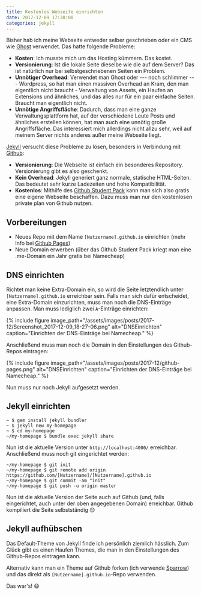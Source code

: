 ```yaml
---
title: Kostenlos Webseite einrichten
date: 2017-12-09 17:30:00
categories: jekyll
---
```


Bisher hab ich meine Webseite entweder selber geschrieben oder ein CMS wie [Ghost](https://ghost.org/) verwendet. Das hatte folgende Probleme:

- **Kosten**: Ich musste mich um das Hosting kümmern. Das kostet.
- **Versionierung**: Ist die lokale Seite dieselbe wie die auf dem Server? Das ist natürlich nur bei selbstgeschriebenen Seiten ein Problem.
- **Unnötiger Overhead**: Verwendet man Ghost oder --- noch schlimmer --- Wordpress, so hat man einen massiven Overhead an Kram, den man eigentlich nicht braucht - Verwaltung von Assets, ein Haufen an Extensions und ähnliches, und das alles nur für ein paar einfache Seiten. Braucht man eigentlich nicht.
- **Unnötige Angriffsfläche**: Dadurch, dass man eine ganze Verwaltungsplattform hat, auf der verschiedene Leute Posts und ähnliches erstellen können, hat man auch eine unnötig große Angriffsfläche. Das interessiert mich allerdings nicht allzu sehr, weil auf meinem Server nichts anderes außer meine Webseite liegt.

[Jekyll](https://jekyllrb.com/) versucht diese Probleme zu lösen, besonders in Verbindung mit [Github](https://github.com/):

- **Versionierung**: Die Webseite ist einfach ein besonderes Repository. Versionierung gibt es also geschenkt.
- **Kein Overhead**: Jekyll generiert ganz normale, statische HTML-Seiten. Das bedeutet sehr kurze Ladezeiten und hohe Kompatibilität.
- **Kostenlos**: Mithilfe des [Github Student Pack](https://education.github.com/pack) kann man sich also gratis eine eigene Webseite beschaffen. Dazu muss man nur den kostenlosen private plan von Github nutzen.


## Vorbereitungen

- Neues Repo mit dem Name `[Nutzername].github.io` einrichten (mehr Info bei [Github Pages](https://pages.github.com/))
- Neue Domain erwerben (über das Github Student Pack kriegt man eine .me-Domain ein Jahr gratis bei Namecheap)

## DNS einrichten

Richtet man keine Extra-Domain ein, so wird die Seite letztendlich unter `[Nutzername].github.io` erreichbar sein.
Falls man sich dafür entscheidet, eine Extra-Domain einzurichten, muss man noch die DNS-Einträge anpassen. Man muss lediglich zwei `A`-Einträge einrichten:

{% include figure image_path="/assets/images/posts/2017-12/Screenshot_2017-12-09_18-27-06.png" alt="DNSEinrichten" caption="Einrichten der DNS-Einträge bei Namecheap." %}

Anschließend muss man noch die Domain in den Einstellungen des Github-Repos eintragen:

{% include figure image_path="/assets/images/posts/2017-12/github-pages.png" alt="DNSEinrichten" caption="Einrichten der DNS-Einträge bei Namecheap." %}

Nun muss nur noch Jekyll aufgesetzt werden.

## Jekyll einrichten

```Shell
~ $ gem install jekyll bundler
~ $ jekyll new my-homepage
~ $ cd my-homepage
~/my-homepage $ bundle exec jekyll share
```

Nun ist die aktuelle Version unter `http://localhost:4000/` erreichbar.
Anschließend muss noch git eingerichtet werden:

```Shell
~/my-homepage $ git init
~/my-homepage $ git remote add origin https://github.com/[Nutzername]/[Nutzername].github.io
~/my-homepage $ git commit -am "init"
~/my-homepage $ git push -u origin master
```

Nun ist die aktuelle Version der Seite auch auf Github (und, falls eingerichtet, auch unter der oben angegebenen Domain) erreichbar. Github kompiliert die Seite selbstständig :blush:

## Jekyll aufhübschen

Das Default-Theme von Jekyll finde ich persönlich ziemlich hässlich. Zum Glück gibt es einen Haufen Themes, die man in den Einstellungen des Github-Repos eintragen kann.

Alternativ kann man ein Theme auf Github forken (ich verwende [Sparrow](https://github.com/lingxz/sparrow)) und das direkt als `[Nutzername].github.io`-Repo verwenden.

Das war's! :smile: